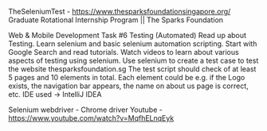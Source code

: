 TheSeleniumTest - https://www.thesparksfoundationsingapore.org/
Graduate Rotational Internship Program || The Sparks Foundation


Web & Mobile Development Task #6
Testing (Automated)
Read up about Testing.
Learn selenium and basic selenium automation scripting.
Start with Google Search and read tutorials. Watch videos to learn about various aspects of testing using selenium.
Use selenium to create a test case to test the website thesparksfoundation.sg
The test script should check of at least 5 pages and 10 elements in total.
Each element could be e.g. if the Logo exists, the navigation bar appears, the name on about us page is correct, etc.
IDE used -> IntelliJ IDEA


Selenium webdriver - Chrome driver
Youtube - https://www.youtube.com/watch?v=MqfhELnqEyk
